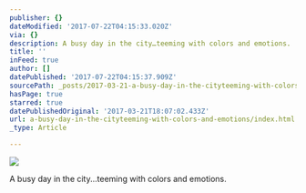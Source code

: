 ```yaml
---
publisher: {}
dateModified: '2017-07-22T04:15:33.020Z'
via: {}
description: A busy day in the city…teeming with colors and emotions.
title: ''
inFeed: true
author: []
datePublished: '2017-07-22T04:15:37.909Z'
sourcePath: _posts/2017-03-21-a-busy-day-in-the-cityteeming-with-colors-and-emotions.md
hasPage: true
starred: true
datePublishedOriginal: '2017-03-21T18:07:02.433Z'
url: a-busy-day-in-the-cityteeming-with-colors-and-emotions/index.html
_type: Article

---
```

![](https://the-grid-user-content.s3-us-west-2.amazonaws.com/71f802de-bce8-450d-bcf7-1e3d7b53a05c.jpg)

A busy day in the city...teeming with colors and emotions.